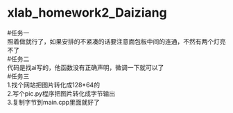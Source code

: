 # xlab_homework2_Daiziang
#任务一  
照着做就行了，如果安排的不紧凑的话要注意面包板中间的连通，不然有两个灯亮不了  
#任务二  
代码是找ai写的，他函数没有正确声明，微调一下就可以了  
#任务三  
1.找个网站把图片转化成128*64的  
2.写个pic.py程序把图片转化成字节输出  
3.复制字节到main.cpp里面就好了  
